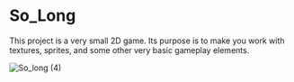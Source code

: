 # So_Long
This project is a very small 2D game. Its purpose is to make you work with textures, sprites, and some other very basic gameplay elements.


![So_long (4)](https://user-images.githubusercontent.com/113421021/195632974-ce5e556f-599b-43f8-9cd8-042e19d00b5a.gif)
